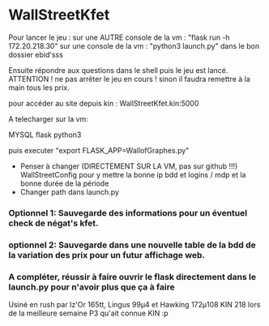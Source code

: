 # WallStreetKfet

Pour lancer le jeu :
sur une AUTRE console de la vm : "flask run -h 172.20.218.30"
sur une console de la vm : "python3 launch.py" dans le bon dossier ebid'sss


Ensuite répondre aux questions dans le shell puis le jeu est lancé.
ATTENTION ! ne pas arrêter le jeu en cours ! sinon il faudra remettre à la main tous les prix.

pour accéder au site depuis kin : WallStreetKfet.kin:5000

A telecharger sur la vm:

MYSQL
flask
python3

puis executer "export FLASK_APP=WallofGraphes.py"

- Penser à changer (DIRECTEMENT SUR LA VM, pas sur github !!!) WallStreetConfig pour y mettre la bonne ip bdd et logins / mdp et la bonne durée de la période
- Changer path dans launch.py


### Optionnel 1: Sauvegarde des informations pour un éventuel check de négat's kfet.

### optionnel 2: Sauvegarde dans une nouvelle table de la bdd de la variation des prix pour un futur affichage web.

### A compléter, réussir à faire ouvrir le flask directement dans le launch.py pour n'avoir plus que ça à faire


Usiné en rush par Iz'Or 165tt, Lingus 99µ4 et Hawking 172µ108 KIN 218 lors de la meilleure semaine P3 qu'ait connue KIN :p
